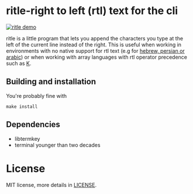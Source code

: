 ritle-right to left (rtl) text for the cli
==========================================

[![ritle demo](https://asciinema.org/a/313407.svg)](https://asciinema.org/a/313407)

ritle is a little program that lets you append the characters you type
at the left of the current line instead of the right. This is useful
when working in environments with no native support for rtl text (e.g for
[hebrew, persian or arabic](https://en.wikipedia.org/wiki/Right-to-left))
or when working with array languages with rtl operator precedence such as
[K](https://github.com/kevinlawler/kona).

Building and installation
-------------------------

You're probably fine with

	make install

Dependencies
------------

* libtermkey
* terminal younger than two decades

License
=======

MIT license, more details in [LICENSE](./LICENSE).
